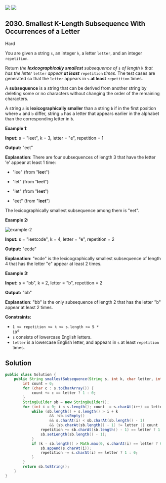 [![](https://img.shields.io/github/stars/javadev/LeetCode-in-Java?label=Stars&style=flat-square)](https://github.com/javadev/LeetCode-in-Java)
[![](https://img.shields.io/github/forks/javadev/LeetCode-in-Java?label=Fork%20me%20on%20GitHub%20&style=flat-square)](https://github.com/javadev/LeetCode-in-Java/fork)

## 2030\. Smallest K-Length Subsequence With Occurrences of a Letter

Hard

You are given a string `s`, an integer `k`, a letter `letter`, and an integer `repetition`.

Return _the **lexicographically smallest** subsequence of_ `s` _of length_ `k` _that has the letter_ `letter` _appear **at least**_ `repetition` _times_. The test cases are generated so that the `letter` appears in `s` **at least** `repetition` times.

A **subsequence** is a string that can be derived from another string by deleting some or no characters without changing the order of the remaining characters.

A string `a` is **lexicographically smaller** than a string `b` if in the first position where `a` and `b` differ, string `a` has a letter that appears earlier in the alphabet than the corresponding letter in `b`.

**Example 1:**

**Input:** s = "leet", k = 3, letter = "e", repetition = 1

**Output:** "eet"

**Explanation:** There are four subsequences of length 3 that have the letter 'e' appear at least 1 time: 

- "lee" (from "**lee**t") 

- "let" (from "**le**e**t**") 

- "let" (from "**l**e**et**") 

- "eet" (from "l**eet**") 
  
The lexicographically smallest subsequence among them is "eet".

**Example 2:**

![example-2](https://assets.leetcode.com/uploads/2021/09/13/smallest-k-length-subsequence.png)

**Input:** s = "leetcode", k = 4, letter = "e", repetition = 2

**Output:** "ecde"

**Explanation:** "ecde" is the lexicographically smallest subsequence of length 4 that has the letter "e" appear at least 2 times.

**Example 3:**

**Input:** s = "bb", k = 2, letter = "b", repetition = 2

**Output:** "bb"

**Explanation:** "bb" is the only subsequence of length 2 that has the letter "b" appear at least 2 times.

**Constraints:**

*   <code>1 <= repetition <= k <= s.length <= 5 * 10<sup>4</sup></code>
*   `s` consists of lowercase English letters.
*   `letter` is a lowercase English letter, and appears in `s` at least `repetition` times.

## Solution

```java
public class Solution {
    public String smallestSubsequence(String s, int k, char letter, int repetition) {
        int count = 0;
        for (char c : s.toCharArray()) {
            count += c == letter ? 1 : 0;
        }
        StringBuilder sb = new StringBuilder();
        for (int i = 0; i < s.length(); count -= s.charAt(i++) == letter ? 1 : 0) {
            while (sb.length() + s.length() > i + k
                    && !sb.isEmpty()
                    && s.charAt(i) < sb.charAt(sb.length() - 1)
                    && (sb.charAt(sb.length() - 1) != letter || count != repetition)) {
                repetition += sb.charAt(sb.length() - 1) == letter ? 1 : 0;
                sb.setLength(sb.length() - 1);
            }
            if (k - sb.length() > Math.max(0, s.charAt(i) == letter ? 0 : repetition)) {
                sb.append(s.charAt(i));
                repetition -= s.charAt(i) == letter ? 1 : 0;
            }
        }
        return sb.toString();
    }
}
```